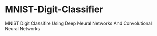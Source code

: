 # MNIST-Digit-Classifier
MNIST Digit Classifire Using Deep Neural Networks And Convolutional Neural Networks
